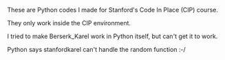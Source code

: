 These are Python codes I made for Stanford's Code In Place (CIP) course.

They only work inside the CIP environment.

I tried to make Berserk_Karel work in Python itself, but can't get it to work.

Python says stanfordkarel can't handle the random function :-/
